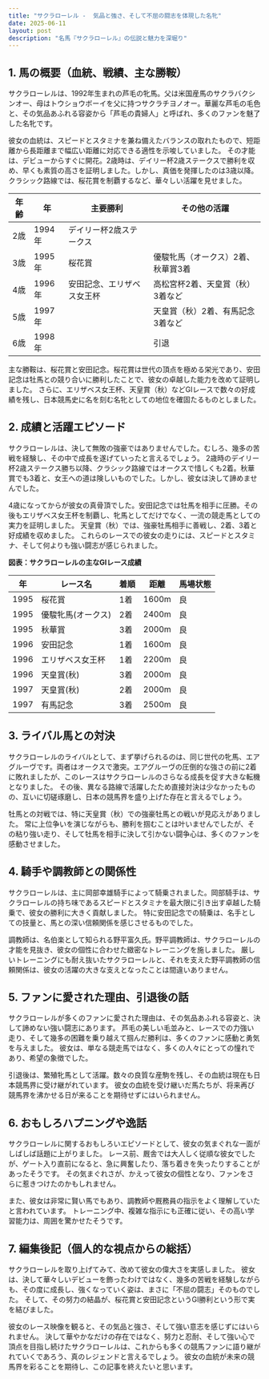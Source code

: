 ```yaml
---
title: "サクラローレル -  気品と強さ、そして不屈の闘志を体現した名牝"
date: 2025-06-11
layout: post
description: "名馬『サクラローレル』の伝説と魅力を深堀り"
---
```


## 1. 馬の概要（血統、戦績、主な勝鞍）

サクラローレルは、1992年生まれの芦毛の牝馬。父は米国産馬のサクラバクシンオー、母はトウショウボーイを父に持つサクラチヨノオー。華麗な芦毛の毛色と、その気品あふれる容姿から「芦毛の貴婦人」と呼ばれ、多くのファンを魅了した名牝です。

彼女の血統は、スピードとスタミナを兼ね備えたバランスの取れたもので、短距離から長距離まで幅広い距離に対応できる適性を示唆していました。  その才能は、デビューからすぐに開花。2歳時は、デイリー杯2歳ステークスで勝利を収め、早くも素質の高さを証明しました。しかし、真価を発揮したのは3歳以降。クラシック路線では、桜花賞を制覇するなど、華々しい活躍を見せました。

| 年齢 | 年 | 主要勝利 | その他の活躍 |
|---|---|---|---|
| 2歳 | 1994年 | デイリー杯2歳ステークス |  |
| 3歳 | 1995年 | 桜花賞 | 優駿牝馬（オークス）2着、秋華賞3着 |
| 4歳 | 1996年 | 安田記念、エリザベス女王杯 | 高松宮杯2着、天皇賞（秋）3着など |
| 5歳 | 1997年 |  |  天皇賞（秋）2着、有馬記念3着など |
| 6歳 | 1998年 |  |  引退 |


主な勝鞍は、桜花賞と安田記念。桜花賞は世代の頂点を極める栄光であり、安田記念は牡馬との競り合いに勝利したことで、彼女の卓越した能力を改めて証明しました。  さらに、エリザベス女王杯、天皇賞（秋）などGIレースで数々の好成績を残し、日本競馬史に名を刻む名牝としての地位を確固たるものとしました。


## 2. 成績と活躍エピソード

サクラローレルは、決して無敗の強豪ではありませんでした。むしろ、幾多の苦戦を経験し、その中で成長を遂げていったと言えるでしょう。  2歳時のデイリー杯2歳ステークス勝ち以降、クラシック路線ではオークスで惜しくも2着。秋華賞でも3着と、女王への道は険しいものでした。しかし、彼女は決して諦めませんでした。

4歳になってからが彼女の真骨頂でした。安田記念では牡馬を相手に圧勝。その後もエリザベス女王杯を制覇し、牝馬としてだけでなく、一流の競走馬としての実力を証明しました。  天皇賞（秋）では、強豪牡馬相手に善戦し、2着、3着と好成績を収めました。  これらのレースでの彼女の走りには、スピードとスタミナ、そして何よりも強い闘志が感じられました。


**図表：サクラローレルの主なGIレース成績**

| 年 | レース名 | 着順 | 距離 | 馬場状態 |
|---|---|---|---|---|
| 1995 | 桜花賞 | 1着 | 1600m | 良 |
| 1995 | 優駿牝馬(オークス) | 2着 | 2400m | 良 |
| 1995 | 秋華賞 | 3着 | 2000m | 良 |
| 1996 | 安田記念 | 1着 | 1600m | 良 |
| 1996 | エリザベス女王杯 | 1着 | 2200m | 良 |
| 1996 | 天皇賞(秋) | 3着 | 2000m | 良 |
| 1997 | 天皇賞(秋) | 2着 | 2000m | 良 |
| 1997 | 有馬記念 | 3着 | 2500m | 良 |


## 3. ライバル馬との対決

サクラローレルのライバルとして、まず挙げられるのは、同じ世代の牝馬、エアグルーヴです。両者はオークスで激突。エアグルーヴの圧倒的な強さの前に2着に敗れましたが、このレースはサクラローレルのさらなる成長を促す大きな転機となりました。  その後、異なる路線で活躍したため直接対決は少なかったものの、互いに切磋琢磨し、日本の競馬界を盛り上げた存在と言えるでしょう。

牡馬との対戦では、特に天皇賞（秋）での強豪牡馬との戦いが見応えがありました。  常に上位争いを演じながらも、勝利を掴むことは叶いませんでしたが、その粘り強い走り、そして牡馬を相手に決して引かない闘争心は、多くのファンを感動させました。


## 4. 騎手や調教師との関係性

サクラローレルは、主に岡部幸雄騎手によって騎乗されました。岡部騎手は、サクラローレルの持ち味であるスピードとスタミナを最大限に引き出す卓越した騎乗で、彼女の勝利に大きく貢献しました。  特に安田記念での騎乗は、名手としての技量と、馬との深い信頼関係を感じさせるものでした。

調教師は、名伯楽として知られる野平富久氏。野平調教師は、サクラローレルの才能を見抜き、彼女の個性に合わせた緻密なトレーニングを施しました。  厳しいトレーニングにも耐え抜いたサクラローレルと、それを支えた野平調教師の信頼関係は、彼女の活躍の大きな支えとなったことは間違いありません。


## 5. ファンに愛された理由、引退後の話

サクラローレルが多くのファンに愛された理由は、その気品あふれる容姿と、決して諦めない強い闘志にあります。  芦毛の美しい毛並みと、レースでの力強い走り、そして幾多の困難を乗り越えて掴んだ勝利は、多くのファンに感動と勇気を与えました。  彼女は、単なる競走馬ではなく、多くの人々にとっての憧れであり、希望の象徴でした。

引退後は、繁殖牝馬として活躍。数々の良質な産駒を残し、その血統は現在も日本競馬界に受け継がれています。  彼女の血統を受け継いだ馬たちが、将来再び競馬界を沸かせる日が来ることを期待せずにはいられません。


## 6. おもしろハプニングや逸話

サクラローレルに関するおもしろいエピソードとして、彼女の気まぐれな一面がしばしば話題に上がりました。  レース前、厩舎では大人しく従順な彼女でしたが、ゲート入り直前になると、急に興奮したり、落ち着きを失ったりすることがあったそうです。  その気まぐれさが、かえって彼女の個性となり、ファンをさらに惹きつけたのかもしれません。

また、彼女は非常に賢い馬でもあり、調教師や厩務員の指示をよく理解していたと言われています。  トレーニング中、複雑な指示にも正確に従い、その高い学習能力は、周囲を驚かせたそうです。


## 7. 編集後記（個人的な視点からの総括）

サクラローレルを取り上げてみて、改めて彼女の偉大さを実感しました。  彼女は、決して華々しいデビューを飾ったわけではなく、幾多の苦戦を経験しながらも、その度に成長し、強くなっていく姿は、まさに「不屈の闘志」そのものでした。  そして、その努力の結晶が、桜花賞と安田記念というGI勝利という形で実を結びました。

彼女のレース映像を観ると、その気品と強さ、そして強い意志を感じずにはいられません。  決して華やかなだけの存在ではなく、努力と忍耐、そして強い心で頂点を目指し続けたサクラローレルは、これからも多くの競馬ファンに語り継がれていくであろう、真のレジェンドと言えるでしょう。  彼女の血統が未来の競馬界を彩ることを期待し、この記事を終えたいと思います。
